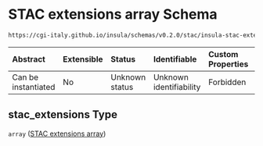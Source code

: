 # STAC extensions array Schema

```txt
https://cgi-italy.github.io/insula/schemas/v0.2.0/stac/insula-stac-extension.schema.json#/$defs/stac_extensions/properties/stac_extensions
```



| Abstract            | Extensible | Status         | Identifiable            | Custom Properties | Additional Properties | Access Restrictions | Defined In                                                                                                   |
| :------------------ | :--------- | :------------- | :---------------------- | :---------------- | :-------------------- | :------------------ | :----------------------------------------------------------------------------------------------------------- |
| Can be instantiated | No         | Unknown status | Unknown identifiability | Forbidden         | Allowed               | none                | [insula-stac-extension.schema.json\*](schemas/stac/insula-stac-extension.schema.json "open original schema") |

## stac\_extensions Type

`array` ([STAC extensions array](insula-stac-extension-defs-stac-extensions-attributes-properties-stac-extensions-array.md))
